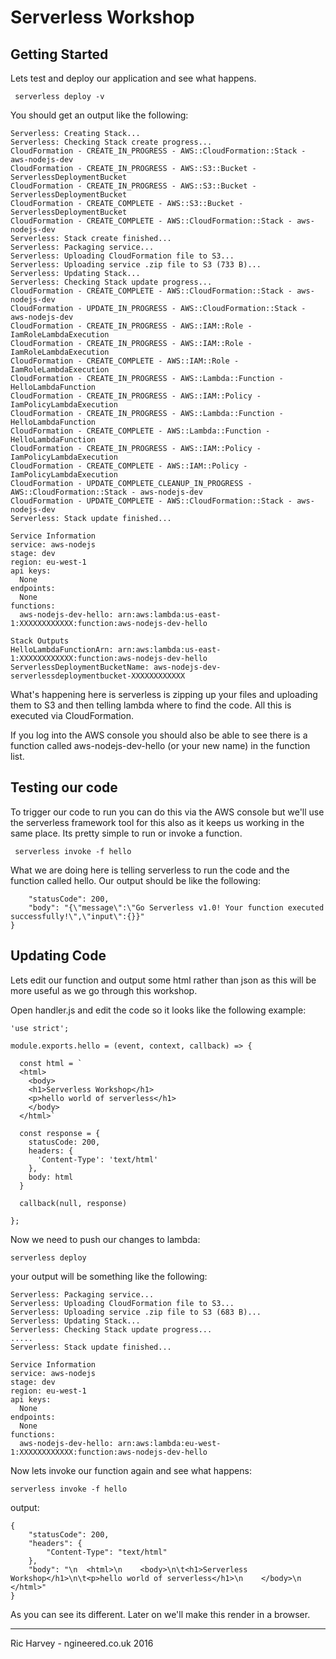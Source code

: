 # Serverless Workshop

## Getting Started
Lets test and deploy our application and see what happens.

``` serverless deploy -v```

You should get an output like the following:

```
Serverless: Creating Stack...
Serverless: Checking Stack create progress...
CloudFormation - CREATE_IN_PROGRESS - AWS::CloudFormation::Stack - aws-nodejs-dev
CloudFormation - CREATE_IN_PROGRESS - AWS::S3::Bucket - ServerlessDeploymentBucket
CloudFormation - CREATE_IN_PROGRESS - AWS::S3::Bucket - ServerlessDeploymentBucket
CloudFormation - CREATE_COMPLETE - AWS::S3::Bucket - ServerlessDeploymentBucket
CloudFormation - CREATE_COMPLETE - AWS::CloudFormation::Stack - aws-nodejs-dev
Serverless: Stack create finished...
Serverless: Packaging service...
Serverless: Uploading CloudFormation file to S3...
Serverless: Uploading service .zip file to S3 (733 B)...
Serverless: Updating Stack...
Serverless: Checking Stack update progress...
CloudFormation - CREATE_COMPLETE - AWS::CloudFormation::Stack - aws-nodejs-dev
CloudFormation - UPDATE_IN_PROGRESS - AWS::CloudFormation::Stack - aws-nodejs-dev
CloudFormation - CREATE_IN_PROGRESS - AWS::IAM::Role - IamRoleLambdaExecution
CloudFormation - CREATE_IN_PROGRESS - AWS::IAM::Role - IamRoleLambdaExecution
CloudFormation - CREATE_COMPLETE - AWS::IAM::Role - IamRoleLambdaExecution
CloudFormation - CREATE_IN_PROGRESS - AWS::Lambda::Function - HelloLambdaFunction
CloudFormation - CREATE_IN_PROGRESS - AWS::IAM::Policy - IamPolicyLambdaExecution
CloudFormation - CREATE_IN_PROGRESS - AWS::Lambda::Function - HelloLambdaFunction
CloudFormation - CREATE_COMPLETE - AWS::Lambda::Function - HelloLambdaFunction
CloudFormation - CREATE_IN_PROGRESS - AWS::IAM::Policy - IamPolicyLambdaExecution
CloudFormation - CREATE_COMPLETE - AWS::IAM::Policy - IamPolicyLambdaExecution
CloudFormation - UPDATE_COMPLETE_CLEANUP_IN_PROGRESS - AWS::CloudFormation::Stack - aws-nodejs-dev
CloudFormation - UPDATE_COMPLETE - AWS::CloudFormation::Stack - aws-nodejs-dev
Serverless: Stack update finished...

Service Information
service: aws-nodejs
stage: dev
region: eu-west-1
api keys:
  None
endpoints:
  None
functions:
  aws-nodejs-dev-hello: arn:aws:lambda:us-east-1:XXXXXXXXXXXX:function:aws-nodejs-dev-hello

Stack Outputs
HelloLambdaFunctionArn: arn:aws:lambda:us-east-1:XXXXXXXXXXXX:function:aws-nodejs-dev-hello
ServerlessDeploymentBucketName: aws-nodejs-dev-serverlessdeploymentbucket-XXXXXXXXXXXX
```

What's happening here is serverless is zipping up your files and uploading them to S3 and then telling lambda where to find the code. All this is executed via CloudFormation.

If you log into the AWS console you should also be able to see there is a function called aws-nodejs-dev-hello (or your new name) in the function list.

## Testing our code

To trigger our code to run you can do this via the AWS console but we'll use the serverless framework tool for this also as it keeps us working in the same place. Its pretty simple to run or invoke a function.

``` serverless invoke -f hello```

What we are doing here is telling serverless to run the code and the function called hello. Our output should be like the following:

```{
    "statusCode": 200,
    "body": "{\"message\":\"Go Serverless v1.0! Your function executed successfully!\",\"input\":{}}"
}
```

## Updating Code

Lets edit our function and output some html rather than json as this will be more useful as we go through this workshop.

Open handler.js and edit the code so it looks like the following example:

```
'use strict';

module.exports.hello = (event, context, callback) => {

  const html = `
  <html>
    <body>
	<h1>Serverless Workshop</h1>
	<p>hello world of serverless</h1>
    </body>
  </html>`

  const response = {
    statusCode: 200,
    headers: {
      'Content-Type': 'text/html'
    },
    body: html
  }

  callback(null, response)

};
```


Now we need to push our changes to lambda:

```serverless deploy```

your output will be something like the following:

```
Serverless: Packaging service...
Serverless: Uploading CloudFormation file to S3...
Serverless: Uploading service .zip file to S3 (683 B)...
Serverless: Updating Stack...
Serverless: Checking Stack update progress...
.....
Serverless: Stack update finished...

Service Information
service: aws-nodejs
stage: dev
region: eu-west-1
api keys:
  None
endpoints:
  None
functions:
  aws-nodejs-dev-hello: arn:aws:lambda:eu-west-1:XXXXXXXXXXXX:function:aws-nodejs-dev-hello
```
Now lets invoke our function again and see what happens:

```serverless invoke -f hello```

output:

```
{
    "statusCode": 200,
    "headers": {
        "Content-Type": "text/html"
    },
    "body": "\n  <html>\n    <body>\n\t<h1>Serverless Workshop</h1>\n\t<p>hello world of serverless</h1>\n    </body>\n  </html>"
}
```

As you can see its different. Later on we'll make this render in a browser.

---
Ric Harvey - ngineered.co.uk 2016
